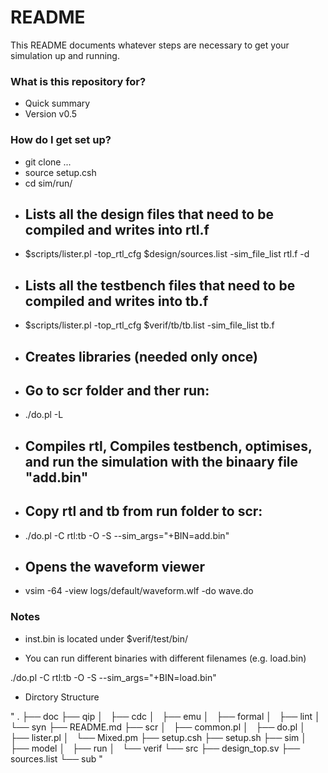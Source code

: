 # README #

This README documents whatever steps are necessary to get your simulation up and running.

### What is this repository for? ###

* Quick summary
* Version v0.5

### How do I get set up? ###

* git clone ...
* source setup.csh
* cd sim/run/
* ## Lists all the design files that need to be compiled and writes into rtl.f
* $scripts/lister.pl -top_rtl_cfg $design/sources.list -sim_file_list rtl.f -d
* ## Lists all the testbench files that need to be compiled and writes into tb.f
* $scripts/lister.pl -top_rtl_cfg $verif/tb/tb.list -sim_file_list tb.f
* ## Creates libraries (needed only once)
* ## Go to scr folder and ther run:
* ./do.pl -L
* ## Compiles rtl, Compiles testbench, optimises, and run the simulation with the binaary file "add.bin"
* ## Copy rtl and tb from run folder to scr:
* ./do.pl -C rtl:tb -O -S --sim_args="+BIN=add.bin"
* ##  Opens the waveform viewer
* vsim -64 -view logs/default/waveform.wlf -do wave.do

 
### Notes ###

* inst.bin is located under $verif/test/bin/

* You can run different binaries with different filenames (e.g. load.bin)

 ./do.pl -C rtl:tb -O -S --sim_args="+BIN=load.bin"

* Dirctory Structure

"
.
├── doc
├── qip
│   ├── cdc
│   ├── emu
│   ├── formal
│   ├── lint
│   └── syn
├── README.md
├── scr
│   ├── common.pl
│   ├── do.pl
│   ├── lister.pl
│   └── Mixed.pm
├── setup.csh
├── setup.sh
├── sim
│   ├── model
│   ├── run
│   └── verif
└── src
    ├── design_top.sv
    ├── sources.list
    └── sub
"

